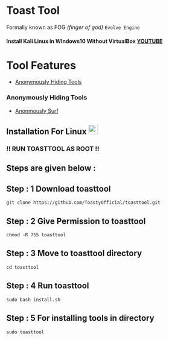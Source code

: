 # Toast Tool
Formally known as FOG *(finger of god)* `Evolve Engine`
#### Install Kali Linux in WIndows10 Without VirtualBox [YOUTUBE](https://www.youtube.com/watch?v=AfVH54edAHU)

# Tool Features

- [Anonymously Hiding Tools](#anonymously-hiding-tools)

### Anonymously Hiding Tools
- [Anonmously Surf](https://github.com/Und3rf10w/kali-anonsurf)


## Installation For Linux <img src="https://konpa.github.io/devicon/devicon.git/icons/linux/linux-original.svg" width="25" height="25"/></p><p align="center">


### !! RUN TOASTTOOL AS ROOT !!


## Steps are given below : 


## Step : 1 Download toasttool

    git clone https://github.com/ToastyOfficial/toasttool.git

## Step : 2 Give Permission to toasttool
    
    chmod -R 755 toasttool  

## Step : 3 Move to toasttool directory

    cd toasttool

## Step : 4 Run toasttool
    
    sudo bash install.sh

## Step : 5 For installing tools in directory

    sudo toasttool